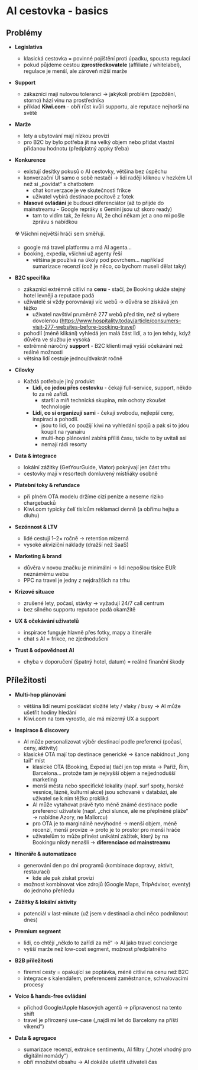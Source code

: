 # AI cestovka - basics

## Problémy

* **Legislativa**

  * klasická cestovka = povinné pojištění proti úpadku, spousta regulací
  * pokud půjdeme cestou **zprostředkovatele** (affiliate / whitelabel), regulace je menší, ale zároveň nižší marže

* **Support**

  * zákazníci mají nulovou toleranci → jakýkoli problém (zpoždění, storno) hází vinu na prostředníka
  * příklad **Kiwi.com** - obří růst kvůli supportu, ale reputace nejhorší na světě

* **Marže**

  * lety a ubytování mají nízkou provizi
  * pro B2C by bylo potřeba jít na velký objem nebo přidat vlastní přidanou hodnotu (předplatný appky třeba)

* **Konkurence**

  * existují desítky pokusů o AI cestovky, většina bez úspěchu
  * konverzační UI samo o sobě nestačí → lidi raději kliknou v hezkém UI než si „povídat“ s chatbotem
    - chat konverzace je ve skutečnosti frikce
    - uživatel vybírá destinace pocitově z fotek
  * **hlasové ovládání** je budoucí diferenciátor (až to přijde do mainstreamu - Google repráky s Gemini jsou už skoro ready)
    - tam to vidím tak, že řeknu AI, že chci někam jet a ono mi pošle zprávu s nabídkou
  
  ☢️ Všichni největší hráči sem směřují.
    - google má travel platformu a má AI agenta...
    - booking, expedia, všichni už agenty řeší
      - většina je používá na úkoly pod povrchem... například sumarizace recenzí (což je něco, co bychom museli dělat taky)

* **B2C specifika**

  * zákazníci extrémně citliví na **cenu** - stačí, že Booking ukáže stejný hotel levněji a reputace padá
  * uživatelé si vždy porovnávají víc webů → důvěra se získává jen těžko
    - uživatel navštíví pruměrně 277 webů před tím, než si vybere dovolenou (https://www.hospitality.today/article/consumers-visit-277-websites-before-booking-travel)
  * pohodlí (méně klikání) vyhledá jen malá část lidí, a to jen tehdy, když důvěra ve službu je vysoká
  * extrémně náročný **support** - B2C klienti mají vyšší očekávání než reálné možnosti
  * větsina lidí cestuje jednou/dvakrát ročně

* **Cílovky**

  * Každá potřebuje jiný produkt:
    * **Lidi, co jedou přes cestovku** - čekají full-service, support, někdo to za ně zařídí.
      - starší a míň technická skupina, mín ochoty zkoušet technologie
    * **Lidi, co si organizují sami** - čekají svobodu, nejlepší ceny, inspiraci a pohodlí.
      - jsou to lidi, co použijí kiwi na vyhledání spojů a pak si to jdou koupit na ryanairu
      - multi-hop plánování zabírá příliš času, takže to by uvítali asi
      - nemají rádi resorty

* **Data & integrace**

  * lokální zážitky (GetYourGuide, Viator) pokrývají jen část trhu
  * cestovky mají v resortech domluvený místňáky osobně

* **Platební toky & refundace**

  * při plném OTA modelu držíme cizí peníze a neseme riziko chargebacků
  * Kiwi.com typicky čelí tisícům reklamací denně (a obřímu hejtu a dluhu)

* **Sezónnost & LTV**

  * lidé cestují 1–2× ročně → retention mizerná
  * vysoké akviziční náklady (dražší než SaaS)

* **Marketing & brand**

  * důvěra v novou značku je minimální → lidi nepošlou tisíce EUR neznámému webu
  * PPC na travel je jedny z nejdražších na trhu

* **Krizové situace**

  * zrušené lety, počasí, stávky → vyžadují 24/7 call centrum
  * bez silného supportu reputace padá okamžitě

* **UX & očekávání uživatelů**

  * inspirace funguje hlavně přes fotky, mapy a itineráře
  * chat s AI = frikce, ne zjednodušení

* **Trust & odpovědnost AI**

  * chyba v doporučení (špatný hotel, datum) = reálné finanční škody


## Příležitosti

* **Multi-hop plánování**

  * většina lidí neumí poskládat složité lety / vlaky / busy → AI může ušetřit hodiny hledání
  * Kiwi.com na tom vyrostlo, ale má mizerný UX a support

* **Inspirace & discovery**

  * AI může personalizovat výběr destinací podle preferencí (počasí, ceny, aktivity)
  * klasické OTA mají top destinace generické → šance nabídnout „long tail“ míst
    * klasické OTA (Booking, Expedia) tlačí jen top místa → Paříž, Řím, Barcelona… protože tam je nejvyšší objem a nejjednodušší marketing
    * menší města nebo specifické lokality (např. surf spoty, horské vesnice, lázně, kulturní akce) jsou schované v databázi, ale uživatel se k nim těžko prokliká
    * AI může vytahovat právě tyto méně známé destinace podle preferencí uživatele (např. „chci slunce, ale ne přeplněné pláže“ → nabídne Azory, ne Mallorcu)
    * pro OTA je to marginálně nevýhodné → menší objem, méně recenzí, menší provize → proto je to prostor pro menší hráče
    * uživatelům to může přinést unikátní zážitek, který by na Bookingu nikdy nenašli → **diferenciace od mainstreamu**


* **Itineráře & automatizace**

  * generování den po dni programů (kombinace dopravy, aktivit, restaurací)
    - kde ale pak získat provizi
  * možnost kombinovat více zdrojů (Google Maps, TripAdvisor, eventy) do jednoho přehledu

* **Zážitky & lokální aktivity**

  * potenciál v last-minute (už jsem v destinaci a chci něco podniknout dnes)

* **Premium segment**

  * lidi, co chtějí „někdo to zařídí za mě“ → AI jako travel concierge
  * vyšší marže než low-cost segment, možnost předplatného

* **B2B příležitosti**

  * firemní cesty = opakující se poptávka, méně citliví na cenu než B2C
  * integrace s kalendářem, preferencemi zaměstnance, schvalovacími procesy

* **Voice & hands-free ovládání**

  * příchod Google/Apple hlasových agentů → připravenost na tento shift
  * travel je přirozený use-case („najdi mi let do Barcelony na příští víkend“)

* **Data & agregace**

  * sumarizace recenzí, extrakce sentimentu, AI filtry („hotel vhodný pro digitální nomády“)
  * obří množství obsahu → AI dokáže ušetřit uživateli čas
